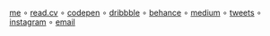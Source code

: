 [me](https://hjv.vercel.app/) ∘ [read.cv](https://read.cv/hjv) ∘ [codepen](https://codepen.io/haroldjeshua) ∘ [dribbble](https://dribbble.com/haroldjeshua) ∘ [behance](https://www.behance.net/haroldjeshua) ∘ [medium](https://haroldjeshua.medium.com/lists) ∘ [tweets](https://twitter.com/haroldvarde) ∘ [instagram](https://www.instagram.com/haroldjeshua/) ∘ [email](mailto:hjvarde@proton.me)
